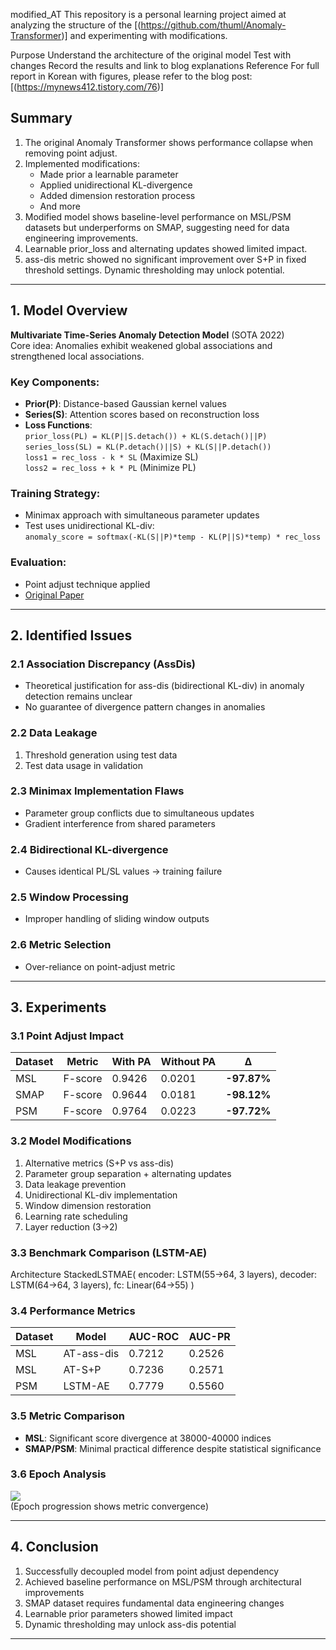 modified_AT
This repository is a personal learning project aimed at analyzing the structure of the [(https://github.com/thuml/Anomaly-Transformer)] and experimenting with modifications.

Purpose
Understand the architecture of the original model
Test with changes
Record the results and link to blog explanations
Reference
For full report in Korean with figures, please refer to the blog post: [(https://mynews412.tistory.com/76)]

## Summary

1) The original Anomaly Transformer shows performance collapse when removing point adjust.  
2) Implemented modifications:  
   - Made prior a learnable parameter  
   - Applied unidirectional KL-divergence  
   - Added dimension restoration process  
   - And more
3) Modified model shows baseline-level performance on MSL/PSM datasets but underperforms on SMAP, suggesting need for data engineering improvements.  
4) Learnable prior_loss and alternating updates showed limited impact.  
5) ass-dis metric showed no significant improvement over S+P in fixed threshold settings. Dynamic thresholding may unlock potential.

---

## 1. Model Overview

**Multivariate Time-Series Anomaly Detection Model** (SOTA 2022)  
Core idea: Anomalies exhibit weakened global associations and strengthened local associations.

### Key Components:
- **Prior(P)**: Distance-based Gaussian kernel values 
- **Series(S)**: Attention scores based on reconstruction loss  
- **Loss Functions**:  
  `prior_loss(PL) = KL(P||S.detach()) + KL(S.detach()||P)`  
  `series_loss(SL) = KL(P.detach()||S) + KL(S||P.detach())`  
  `loss1 = rec_loss - k * SL` (Maximize SL)  
  `loss2 = rec_loss + k * PL` (Minimize PL)  

### Training Strategy:
- Minimax approach with simultaneous parameter updates  
- Test uses unidirectional KL-div:  
  `anomaly_score = softmax(-KL(S||P)*temp - KL(P||S)*temp) * rec_loss`

### Evaluation:
- Point adjust technique applied  
- [Original Paper](https://openreview.net/pdf?id=LzQQ89U1qm_)

---

## 2. Identified Issues

### 2.1 Association Discrepancy (AssDis)
- Theoretical justification for ass-dis (bidirectional KL-div) in anomaly detection remains unclear  
- No guarantee of divergence pattern changes in anomalies

### 2.2 Data Leakage
1. Threshold generation using test data  
2. Test data usage in validation

### 2.3 Minimax Implementation Flaws
- Parameter group conflicts due to simultaneous updates  
- Gradient interference from shared parameters

### 2.4 Bidirectional KL-divergence
- Causes identical PL/SL values → training failure

### 2.5 Window Processing
- Improper handling of sliding window outputs

### 2.6 Metric Selection
- Over-reliance on point-adjust metric

---

## 3. Experiments

### 3.1 Point Adjust Impact
| Dataset | Metric | With PA | Without PA | Δ |
|---------|--------|---------|------------|---|
| MSL | F-score | 0.9426 | 0.0201 | **-97.87%** |
| SMAP | F-score | 0.9644 | 0.0181 | **-98.12%** |
| PSM | F-score | 0.9764 | 0.0223 | **-97.72%** |

### 3.2 Model Modifications
1. Alternative metrics (S+P vs ass-dis)  
2. Parameter group separation + alternating updates  
3. Data leakage prevention  
4. Unidirectional KL-div implementation  
5. Window dimension restoration  
6. Learning rate scheduling  
7. Layer reduction (3→2)

### 3.3 Benchmark Comparison (LSTM-AE)
Architecture
StackedLSTMAE(
encoder: LSTM(55→64, 3 layers),
decoder: LSTM(64→64, 3 layers),
fc: Linear(64→55)
)


### 3.4 Performance Metrics
| Dataset | Model | AUC-ROC | AUC-PR |
|---------|-------|---------|--------|
| MSL | AT-ass-dis | 0.7212 | 0.2526 |
| MSL | AT-S+P | 0.7236 | 0.2571 |
| PSM | LSTM-AE | 0.7779 | 0.5560 |

### 3.5 Metric Comparison
- **MSL**: Significant score divergence at 38000-40000 indices  
- **SMAP/PSM**: Minimal practical difference despite statistical significance

### 3.6 Epoch Analysis
![](https://blog.kakaocdn.net/dn/OUhab/btsNB58e9tA/kUEEYt48v8J2ktxiol5MNK/img.png)  
(Epoch progression shows metric convergence)

---

## 4. Conclusion

1. Successfully decoupled model from point adjust dependency  
2. Achieved baseline performance on MSL/PSM through architectural improvements  
3. SMAP dataset requires fundamental data engineering changes  
4. Learnable prior parameters showed limited impact  
5. Dynamic thresholding may unlock ass-dis potential  


---

